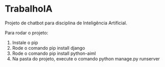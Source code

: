 # TrabalhoIA
Projeto de chatbot para disciplina de Inteligência Artificial.

Para rodar o projeto:
1. Instale o pip
2. Rode o comando pip install django
3. Rode o comando pip install python-aiml
4. Na pasta do projeto, execute o comando python manage.py runserver
